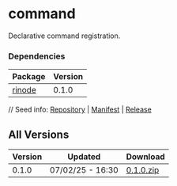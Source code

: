 # command

Declarative command registration.

### Dependencies

|Package|Version|
|---|---|
|[rinode](../rinode)|0.1.0|

// Seed info: [Repository](https://github.com/fabriccore/command-js) | [Manifest](https://raw.githubusercontent.com/fabriccore/command-js/refs/heads/master/package.json) | [Release](https://github.com/fabriccore/command-js/archive/refs/heads/master.zip)

## All Versions

|Version|Updated|Download|
|---|---|---|
|0.1.0|07/02/25 - 16:30|[0.1.0.zip](./releases/0.1.0.zip)|